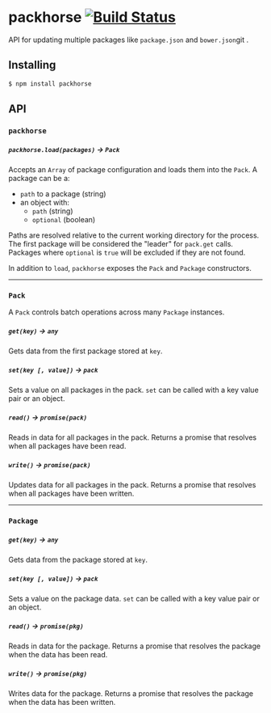 # packhorse [![Build Status](https://travis-ci.org/bendrucker/packhorse.svg?branch=master)](https://travis-ci.org/bendrucker/packhorse)

API for updating multiple packages like `package.json` and `bower.json`git .

## Installing

```bash
$ npm install packhorse
```

## API

### `packhorse`

##### `packhorse.load(packages)` -> `Pack`

Accepts an `Array` of package configuration and loads them into the `Pack`. A package can be a:

* `path` to a package (string)
* an object with:
  * `path` (string)
  * `optional` (boolean)

Paths are resolved relative to the current working directory for the process. The first package will be considered the "leader" for `pack.get` calls. Packages where `optional` is `true` will be excluded if they are not found.

In addition to `load`, `packhorse` exposes the `Pack` and `Package` constructors.

<hr>

### `Pack`

A `Pack` controls batch operations across many `Package` instances.

##### `get(key)` -> `any`

Gets data from the first package stored at `key`. 

##### `set(key [, value])` -> `pack`

Sets a value on all packages in the pack. `set` can be called with a key value pair or an object.

##### `read()` -> `promise(pack)`

Reads in data for all packages in the pack. Returns a promise that resolves when all packages have been read.

##### `write()` -> `promise(pack)`

Updates data for all packages in the pack. Returns a promise that resolves when all packages have been written.

<hr>

### `Package`

##### `get(key)` -> `any`

Gets data from the package stored at `key`. 

##### `set(key [, value])` -> `pack`

Sets a value on the package data. `set` can be called with a key value pair or an object.

##### `read()` -> `promise(pkg)`

Reads in data for the package. Returns a promise that resolves the package when the data has been read.

##### `write()` -> `promise(pkg)`

Writes data for the package. Returns a promise that resolves the package when the data has been written.
